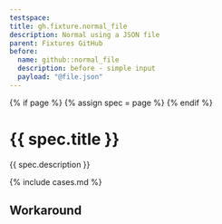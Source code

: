 ```yaml
---
testspace:
title: gh.fixture.normal_file
description: Normal using a JSON file
parent: Fixtures GitHub
before:
  name: github::normal_file
  description: before - simple input
  payload: "@file.json"
---
```



{% if page %} {% assign spec = page %} {% endif %}

# {{ spec.title }}
{{ spec.description }}

{% include cases.md %}

## Workaround


